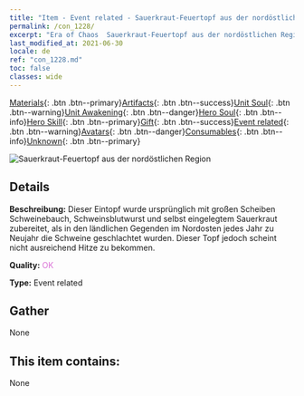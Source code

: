 ```yaml
---
title: "Item - Event related - Sauerkraut-Feuertopf aus der nordöstlichen Region"
permalink: /con_1228/
excerpt: "Era of Chaos  Sauerkraut-Feuertopf aus der nordöstlichen Region"
last_modified_at: 2021-06-30
locale: de
ref: "con_1228.md"
toc: false
classes: wide
---
```

 [Materials](/ItemsDE/){: .btn .btn--primary}[Artifacts](/ItemsDE/Artifacts/){: .btn .btn--success}[Unit Soul](/ItemsDE/UnitSoul/){: .btn .btn--warning}[Unit Awakening](/ItemsDE/UnitAwakening/){: .btn .btn--danger}[Hero Soul](/ItemsDE/HeroSoul/){: .btn .btn--info}[Hero Skill](/ItemsDE/HeroSkill/){: .btn .btn--primary}[Gift](/ItemsDE/Gift/){: .btn .btn--success}[Event related](/ItemsDE/Events/){: .btn .btn--warning}[Avatars](/ItemsDE/Avatars/){: .btn .btn--danger}[Consumables](/ItemsDE/Consumables/){: .btn .btn--info}[Unknown](/ItemsDE/Unknown/){: .btn .btn--primary}

 ![Sauerkraut-Feuertopf aus der nordöstlichen Region](/images/t/i_81531121.png)

## Details
 **Beschreibung:** Dieser Eintopf wurde ursprünglich mit großen Scheiben Schweinebauch, Schweinsblutwurst und selbst eingelegtem Sauerkraut zubereitet, als in den ländlichen Gegenden im Nordosten jedes Jahr zu Neujahr die Schweine geschlachtet wurden. Dieser Topf jedoch scheint nicht ausreichend Hitze zu bekommen.

 **Quality:** <span style="color: #DA70D6">OK</span>

 **Type:** Event related

## Gather

  None

## This item contains:

  None

